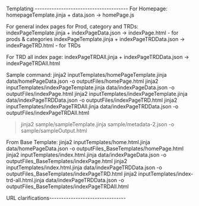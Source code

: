Templating ---------------------------------------
For Homepage:
homepageTemplate.jinja + data.json -> homePage.js

For general index pages for Prod, category and TRDs:
indexPageTemplate.jinja + indexPageData.json -> indexPage.html - for prods & categories
indexPageTemplate.jinja + indexPageTRDData.json -> indexPageTRD.html - for TRDs

For TRD all index page:
indexPageTRDAll.jinja + indexPageTRDData.json -> indexPageTRDAll.html

Sample command:
jinja2 inputTemplates/homePageTemplate.jinja data/homePageData.json -o outputFiles/homePage.html
jinja2 inputTemplates/indexPageTemplate.jinja data/indexPageData.json -o outputFiles/indexPage.html
jinja2 inputTemplates/indexPageTemplate.jinja data/indexPageTRDData.json -o outputFiles/indexPageTRD.html
jinja2 inputTemplates/indexPageTRDAll.jinja data/indexPageTRDData.json -o outputFiles/indexPageTRDAll.html

> jinja2 sample/sampleTemplate.jinja sample/metadata-2.json -o sample/sampleOutput.html

From Base Template:
jinja2 inputTemplates/home.html.jinja data/homePageData.json -o outputFiles_BaseTemplates/homePage.html
jinja2 inputTemplates/index.html.jinja data/indexPageData.json -o outputFiles_BaseTemplates/indexPage.html
jinja2 inputTemplates/index.html.jinja data/indexPageTRDData.json -o outputFiles_BaseTemplates/indexPageTRD.html
jinja2 inputTemplates/index-trd-all.html.jinja data/indexPageTRDData.json -o outputFiles_BaseTemplates/indexPageTRDAll.html

URL clarifications--------------------------------
